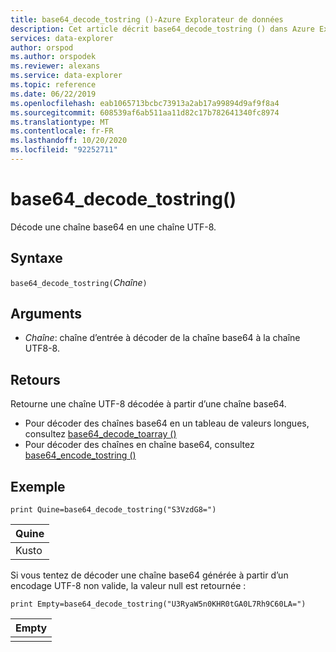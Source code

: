 ```yaml
---
title: base64_decode_tostring ()-Azure Explorateur de données
description: Cet article décrit base64_decode_tostring () dans Azure Explorateur de données.
services: data-explorer
author: orspod
ms.author: orspodek
ms.reviewer: alexans
ms.service: data-explorer
ms.topic: reference
ms.date: 06/22/2019
ms.openlocfilehash: eab1065713bcbc73913a2ab17a99894d9af9f8a4
ms.sourcegitcommit: 608539af6ab511aa11d82c17b782641340fc8974
ms.translationtype: MT
ms.contentlocale: fr-FR
ms.lasthandoff: 10/20/2020
ms.locfileid: "92252711"
---
```

# <a name="base64_decode_tostring"></a>base64_decode_tostring()

Décode une chaîne base64 en une chaîne UTF-8.

## <a name="syntax"></a>Syntaxe

`base64_decode_tostring(`*Chaîne*`)`

## <a name="arguments"></a>Arguments

* *Chaîne*: chaîne d’entrée à décoder de la chaîne base64 à la chaîne UTF8-8.

## <a name="returns"></a>Retours

Retourne une chaîne UTF-8 décodée à partir d’une chaîne base64.

* Pour décoder des chaînes base64 en un tableau de valeurs longues, consultez [base64_decode_toarray ()](base64_decode_toarrayfunction.md)
* Pour décoder des chaînes en chaîne base64, consultez [base64_encode_tostring ()](base64_encode_tostringfunction.md)

## <a name="example"></a>Exemple

<!-- csl: https://help.kusto.windows.net:443/Samples -->
```kusto
print Quine=base64_decode_tostring("S3VzdG8=")
```

|Quine|
|-----|
|Kusto|

Si vous tentez de décoder une chaîne base64 générée à partir d’un encodage UTF-8 non valide, la valeur null est retournée :

<!-- csl: https://help.kusto.windows.net:443/Samples -->
```kusto
print Empty=base64_decode_tostring("U3RyaW5n0KHR0tGA0L7Rh9C60LA=")
```

|Empty|
|-----|
||
